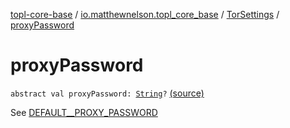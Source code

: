 [topl-core-base](../../index.md) / [io.matthewnelson.topl_core_base](../index.md) / [TorSettings](index.md) / [proxyPassword](./proxy-password.md)

# proxyPassword

`abstract val proxyPassword: `[`String`](https://kotlinlang.org/api/latest/jvm/stdlib/kotlin/-string/index.html)`?` [(source)](https://github.com/05nelsonm/TorOnionProxyLibrary-Android/blob/master/topl-core-base/src/main/java/io/matthewnelson/topl_core_base/TorSettings.kt#L377)

See [DEFAULT__PROXY_PASSWORD](-d-e-f-a-u-l-t__-p-r-o-x-y_-p-a-s-s-w-o-r-d.md)


